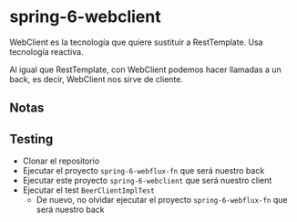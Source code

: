 # spring-6-webclient

WebClient es la tecnología que quiere sustituir a RestTemplate. Usa tecnología reactiva.

Al igual que RestTemplate, con WebClient podemos hacer llamadas a un back, es decir, WebClient nos sirve de cliente.

## Notas

## Testing

- Clonar el repositorio
- Ejecutar el proyecto `spring-6-webflux-fn` que será nuestro back
- Ejecutar este proyecto `spring-6-webclient` que será nuestro client
- Ejecutar el test `BeerClientImplTest`
  - De nuevo, no olvidar ejecutar el proyecto `spring-6-webflux-fn` que será nuestro back